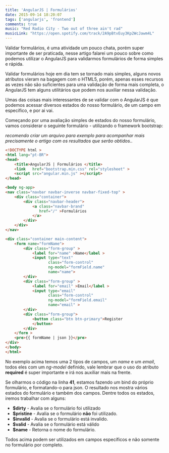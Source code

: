 ```yaml
---
title: 'AngularJS | Formulários'
date: 2015-09-14 18:20:07
tags: ['angularjs', 'frontend']
comments: true
music: "Red Radio City - Two out of three ain't rad"
musicLink: "https://open.spotify.com/track/2A9pBtvEuy3Kp2WcJawm4L"
---
```


Validar formulários, é uma atividade um pouco chata, porém super importante de ser praticada, nesse artigo falarei um pouco sobre como podemos utilizar o AngularJS para validarmos formulários de forma simples e rápida.

<!--more-->

Validar formulários hoje em dia tem se tornado mais simples, alguns novos atributos vieram na bagagem com o HTML5, porém, apenas esses recursos as vezes não são suficientes para uma validação de forma mais completa, o AngularJS tem alguns utilitários que podem nos auxiliar nessa validação. 

Umas das coisas mais interessantes de se validar com o AngularJS é que podemos acessar diversos estados do nosso formulário, de um campo em específico, e por ai vai.

Começando por uma avaliação simples de estados do nosso formulário, vamos considerar o seguinte formulário - utilizando o framework bootstrap: 


*recomendo criar um arquivo para exemplo para acompanhar mais precisamente o artigo com os resultados que serão obtidos..*
```html
<!DOCTYPE html >
<html lang="pt-BR">
<head>
	<title>AngularJS | Formulários </title>
	<link   href="bootstrap.min.css" rel="stylesheet" >
	<script src="angular.min.js" ></script>
</head>

<body ng-app>
<nav class="navbar navbar-inverse navbar-fixed-top" >
	<div class="container">
		<div class="navbar-header">
			<a class="navbar-brand"
			   href="/" >Formulários
			</a>
		</div>
	</div>
</nav>

<div class="container main-content">
	<form name="formName">
		<div class="form-group" >
			<label for="name" >Name</label >
			<input type="text"
			       class="form-control"
			       ng-model="formField.name"
			       name="name">
		</div>
		<div class="form-group" >
			<label for="email" >Email</label >
			<input type="email"
			       class="form-control"
			       ng-model="formField.email"
			       name="email" >
		</div>
		<div class="form-group">
			<button class="btn btn-primary">Register
			</button>
		</div>
	</form >
	<pre>{{ formName | json }}</pre>
</div>
</body>
</html>	
```

No exemplo acima temos uma 2 tipos de campos, um *name* e um *email*, todos eles com um *ng-model* definido, vale lembrar que o uso do atributo **required** é super importante e irá nos auxiliar mais na frente. 

Se olharmos o código na linha **41**, estamos fazendo um bind do próprio formulário, e formatando-o para json. O resultado nos mostra vários estados do formulário e também dos campos. Dentre todos os estados, iremos trabalhar com alguns: 

- **$dirty** - Avalia se o formulário foi utilizado
- **$pristine** - Avalia se o formulário **não** foi utilizado.
- **$invalid** - Avalia se o formulário está invalido.
- **$valid** - Avalia se o formulário está válido
- **$name** -  Retorna o nome do formulário. 

Todos acima podem ser utilizados em campos específicos e não somente no formulário por completo.


